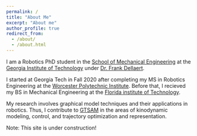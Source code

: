 ```yaml
---
permalink: /
title: "About Me"
excerpt: "About me"
author_profile: true
redirect_from: 
  - /about/
  - /about.html
---
```


I am a Robotics PhD student in the [School of Mechanical Engineering](https://www.me.gatech.edu/) at the [Georgia Institute of Technology](https://www.gatech.edu/) under [Dr. Frank Dellaert](https://dellaert.github.io/).

I started at Georgia Tech in Fall 2020 after completing my MS in Robotics Engineering at the [Worcester Polytechnic Institute](https://www.wpi.edu/). Before that, I recieved my BS in Mechanical Engineering at the [Florida institute of Technology](https://www.fit.edu/).

My research involves graphical model techniques and their applications in robotics. Thus, I contribute to [GTSAM](https://gtsam.org) in the areas of kinodynamic modeling, control, and trajectory optimization and representation.

Note: This site is under construction!
